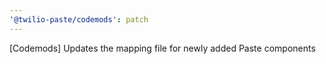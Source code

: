 ```yaml
---
'@twilio-paste/codemods': patch
---
```


[Codemods] Updates the mapping file for newly added Paste components
